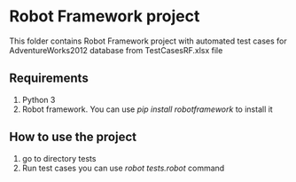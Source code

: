 
# Robot Framework project
This folder contains Robot Framework project with automated test cases for AdventureWorks2012 database from TestCasesRF.xlsx file
## Requirements
1. Python 3
2. Robot framework. You can use _pip install robotframework_ to install it 
## How to use the project
1. go to directory tests
2. Run test cases you can use _robot tests.robot_ command
